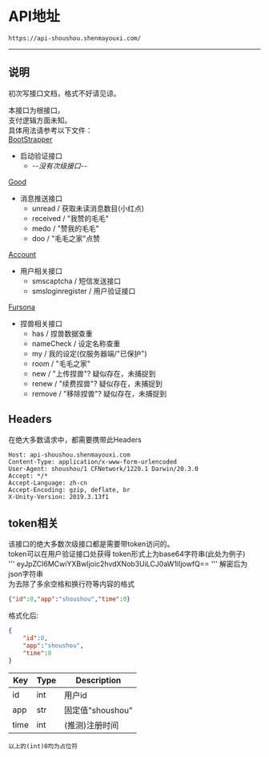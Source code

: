 # API地址

    https://api-shoushou.shenmayouxi.com/  

-----
## 说明
初次写接口文档，格式不好请见谅。  
  
本接口为根接口。  
支付逻辑方面未知。  
具体用法请参考以下文件：  
[BootStrapper](bootstrapper.md)  
- 启动验证接口
  - *--没有次级接口--*

[Good](good.md)  
- 消息推送接口
  - unread / 获取未读消息数目(小红点)
  - received / "我赞的毛毛"
  - medo / "赞我的毛毛"
  - doo / "毛毛之家"点赞

[Account](account.md)  
- 用户相关接口
  - smscaptcha / 短信发送接口
  - smsloginregister / 用户验证接口

[Fursona](fursona.md)  
- 捏兽相关接口
  - has / 捏兽数据查重
  - nameCheck / 设定名称查重
  - my / 我的设定(仅服务器端/"已保护")
  - room / "毛毛之家"
  - new / "上传捏兽"? 疑似存在，未捕捉到
  - renew / "续费捏兽"? 疑似存在，未捕捉到
  - remove / "移除捏兽"? 疑似存在，未捕捉到


## Headers
在绝大多数请求中，都需要携带此Headers
```
Host: api-shoushou.shenmayouxi.com
Content-Type: application/x-www-form-urlencoded
User-Agent: shoushou/1 CFNetwork/1220.1 Darwin/20.3.0
Accept: */*
Accept-Language: zh-cn
Accept-Encoding: gzip, deflate, br
X-Unity-Version: 2019.3.13f1
```

## token相关
该接口的绝大多数次级接口都是需要带token访问的。  
token可以在用户验证接口处获得
token形式上为base64字符串(此处为例子)  
'''
eyJpZCI6MCwiYXBwIjoic2hvdXNob3UiLCJ0aW1lIjowfQ==
'''
解密后为json字符串  
为去除了多余空格和换行符等内容的格式  
```json
{"id":0,"app":"shoushou","time":0}
```
格式化后:  
```json
{
    "id":0,
    "app":"shoushou",
    "time":0
}
```
| Key | Type | Description |
| --- | ---- | ----------- |
| id  | int  | 用户id      |
| app | str  | 固定值"shoushou" |
| time | int | (推测)注册时间 |

    以上的(int)0均为占位符
